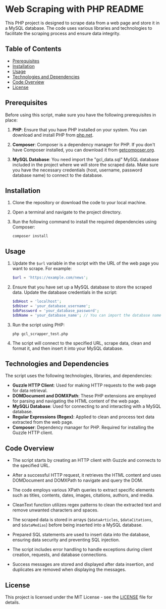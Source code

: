 # Web Scraping with PHP README

This PHP project is designed to scrape data from a web page and store it in a MySQL database. The code uses various libraries and technologies to facilitate the scraping process and ensure data integrity.

## Table of Contents

- [Prerequisites](#prerequisites)
- [Installation](#installation)
- [Usage](#usage)
- [Technologies and Dependencies](#technologies-and-dependencies)
- [Code Overview](#code-overview)
- [License](#license)

## Prerequisites

Before using this script, make sure you have the following prerequisites in place:

1. **PHP**: Ensure that you have PHP installed on your system. You can download and install PHP from [php.net](https://www.php.net/).

2. **Composer**: Composer is a dependency manager for PHP. If you don't have Composer installed, you can download it from [getcomposer.org](https://getcomposer.org/download/).

3. **MySQL Database**: You need import the "gcl_data.sql" MySQL database included in the project where we will store the scraped data. Make sure you have the necessary credentials (host, username, password database name) to connect to the database.

## Installation

1. Clone the repository or download the code to your local machine.

2. Open a terminal and navigate to the project directory.

3. Run the following command to install the required dependencies using Composer:

   ```
   composer install
   ```

## Usage

1. Update the `$url` variable in the script with the URL of the web page you want to scrape. For example:

   ```php
   $url = 'https://example.com/news';
   ```

2. Ensure that you have set up a MySQL database to store the scraped data. Update the database credentials in the script:

   ```php
   $dbHost = 'localhost';
   $dbUser = 'your_database_username';
   $dbPassword = 'your_database_password';
   $dbName = 'your_database_name'; // You can import the database named "gcl_data.sql" included this project
   ```

3. Run the script using PHP:

   ```
   php gcl_scrapper_test.php
   ```

4. The script will connect to the specified URL, scrape data, clean and format it, and then insert it into your MySQL database.

## Technologies and Dependencies

The script uses the following technologies, libraries, and dependencies:

- **Guzzle HTTP Client**: Used for making HTTP requests to the web page for data retrieval.
- **DOMDocument and DOMXPath**: These PHP extensions are employed for parsing and navigating the HTML content of the web page.
- **MySQLi Database**: Used for connecting to and interacting with a MySQL database.
- **Regular Expressions (Regex)**: Applied to clean and process text data extracted from the web page.
- **Composer**: Dependency manager for PHP. Required for installing the Guzzle HTTP client.

## Code Overview

- The script starts by creating an HTTP client with Guzzle and connects to the specified URL.

- After a successful HTTP request, it retrieves the HTML content and uses DOMDocument and DOMXPath to navigate and query the DOM.

- The code employs various XPath queries to extract specific elements such as titles, contents, dates, images, citations, authors, and media.

- CleanText function utilizes regex patterns to clean the extracted text and remove unwanted characters and spaces.

- The scraped data is stored in arrays (`$dataArticles`, `$dataCitations`, and `$dataMedias`) before being inserted into a MySQL database.

- Prepared SQL statements are used to insert data into the database, ensuring data security and preventing SQL injection.

- The script includes error handling to handle exceptions during client creation, requests, and database connections.

- Success messages are stored and displayed after data insertion, and duplicates are removed when displaying the messages.

## License

This project is licensed under the MIT License - see the [LICENSE](LICENSE) file for details.

